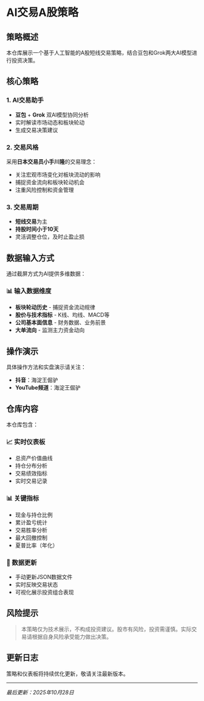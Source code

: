 # AI交易A股策略

## 策略概述

本仓库展示一个基于人工智能的A股短线交易策略，结合豆包和Grok两大AI模型进行投资决策。

## 核心策略

### 1. AI交易助手
- **豆包** + **Grok** 双AI模型协同分析
- 实时解读市场动态和板块轮动
- 生成交易决策建议

### 2. 交易风格
采用**日本交易员小手川隆**的交易理念：
- 关注宏观市场变化对板块流动的影响
- 捕捉资金流向和板块轮动机会
- 注重风险控制和资金管理

### 3. 交易周期
- **短线交易**为主
- **持股时间小于10天**
- 灵活调整仓位，及时止盈止损

## 数据输入方式

通过截屏方式为AI提供多维数据：

### 📊 输入数据维度
- **板块轮动历史** - 捕捉资金流动规律
- **股价与技术指标** - K线、均线、MACD等
- **公司基本面信息** - 财务数据、业务前景
- **大单流向** - 监测主力资金动向

## 操作演示

具体操作方法和实盘演示请关注：

- **抖音**：海淀王倔驴
- **YouTube频道**：海淀王倔驴

## 仓库内容

本仓库包含：

### 📈 实时仪表板
- 总资产价值曲线
- 持仓分布分析
- 交易绩效指标
- 实时交易记录

### 📊 关键指标
- 现金与持仓比例
- 累计盈亏统计
- 交易胜率分析
- 最大回撤控制
- 夏普比率（年化）

### 🔄 数据更新
- 手动更新JSON数据文件
- 实时反映交易状态
- 可视化展示投资组合表现

## 风险提示

> 本策略仅为技术展示，不构成投资建议。股市有风险，投资需谨慎。实际交易请根据自身风险承受能力做出决策。

## 更新日志

策略和仪表板将持续优化更新，敬请关注最新版本。

---

*最后更新：2025年10月28日*